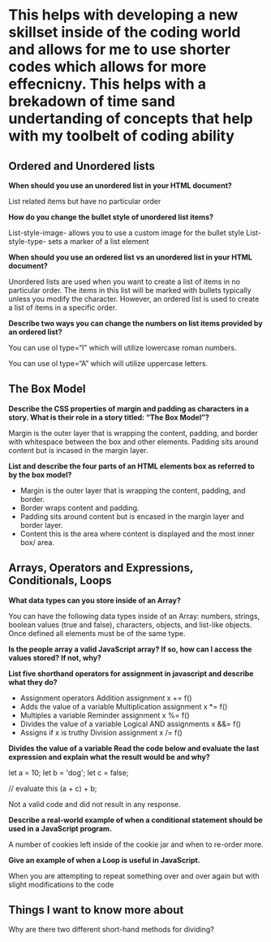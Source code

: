 # This helps with developing a new skillset inside of the coding world and allows for me to use shorter codes which allows for more effecnicny. This helps with a brekadown of time sand undertanding of concepts that help with my toolbelt of coding ability

## Ordered and Unordered lists

**When should you use an unordered list in your HTML document?**

List related items but have no particular order

**How do you change the bullet style of unordered list items?**

List-style-image- allows you to use a custom image for the bullet style
List-style-type- sets a marker of a list element

**When should you use an ordered list vs an unordered list in your HTML document?**

Unordered lists are used when you want to create a list of items in no particular order. The items in this list will be marked with bullets typically unless you modify the character. However, an ordered list is used to create a list of items in a specific order.

**Describe two ways you can change the numbers on list items provided by an ordered list?**

You can use ol type=“I” which will utilize lowercase roman numbers.

You can use ol type=“A” which will utilize uppercase letters.

## The Box Model

**Describe the CSS properties of margin and padding as characters in a story. What is their role in a story titled: “The Box Model”?**

Margin is the outer layer that is wrapping the content, padding, and border with whitespace between the box and other elements.
Padding sits around content but is incased in the margin layer.

**List and describe the four parts of an HTML elements box as referred to by the box model?**

- Margin is the outer layer that is wrapping the content, padding, and border.
- Border wraps content and padding. 
- Padding sits around content but is encased in the margin layer and border layer.
- Content this is the area where content is displayed and the most inner box/ area.

## Arrays, Operators and Expressions, Conditionals, Loops

**What data types can you store inside of an Array?**

You can have the following data types inside of an  Array: numbers, strings, boolean values (true and false), characters, objects, and list-like objects. Once defined all elements must be of the same type. 

**Is the people array a valid JavaScript array? If so, how can I access the values stored? If not, why?**

**List five shorthand operators for assignment in javascript and describe what they do?**

- Assignment operators 
	Addition assignment x += f()
- Adds the value of a variable 
	Multiplication assignment x *= f()
- Multiples a variable 
	Reminder assignment x %= f()
- Divides the value of a variable
	Logical AND assignments x &&= f()
- Assigns if x is truthy
	Division assignment x /= f()

**Divides the value of a variable Read the code below and evaluate the last expression and explain what the result would be and why?**

let a = 10;
 let b = 'dog';
 let c = false;

 // evaluate this 
(a + c) + b;

Not a valid code and did not result in any response.

**Describe a real-world example of when a conditional statement should be used in a JavaScript program.**

A number of cookies left inside of the cookie jar and when to re-order more. 

**Give an example of when a Loop is useful in JavaScript.**

When you are attempting to repeat something over and over again but with slight modifications to the code 

## Things I want to know more about

Why are there two different short-hand methods for dividing?
